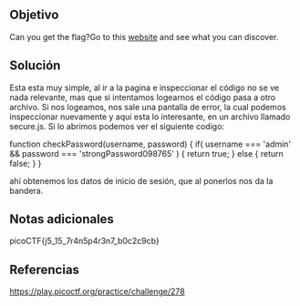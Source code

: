 ## Objetivo
Can you get the flag?Go to this [website](http://saturn.picoctf.net:49386/) and see what you can discover.
## Solución 
Esta esta muy simple, al ir a la pagina e inspeccionar el código no se ve nada relevante, mas que si intentamos logearnos el código pasa a otro archivo.
Si nos logeamos, nos sale una pantalla de error, la cual podemos inspeccionar nuevamente y aquí esta lo interesante, en un archivo llamado secure.js. Si lo abrimos podemos ver el siguiente codigo:

function checkPassword(username, password)
{
  if( username === 'admin' && password === 'strongPassword098765' )
  {
    return true;
  }
  else
  {
    return false;
  }
}

ahí obtenemos los datos de inicio de sesión, que al ponerlos nos da la bandera.
## Notas adicionales
picoCTF{j5_15_7r4n5p4r3n7_b0c2c9cb}
## Referencias
https://play.picoctf.org/practice/challenge/278